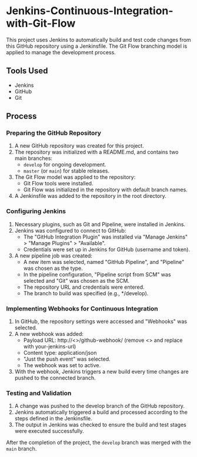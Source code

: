 # Jenkins-Continuous-Integration-with-Git-Flow

This project uses Jenkins to automatically build and test code changes from this GitHub repository using a Jenkinsfile. The Git Flow branching model is applied to manage the development process.

## Tools Used

- Jenkins
- GitHub
- Git 

## Process

### Preparing the GitHub Repository

1. A new GitHub repository was created for this project.
2. The repository was initialized with a README.md, and contains two main branches:
    - `develop` for ongoing development.
    - `master` (or `main`) for stable releases.
3. The Git Flow model was applied to the repository:
    - Git Flow tools were installed.
    - Git Flow was initialized in the repository with default branch names.
4. A Jenkinsfile was added to the repository in the root directory.

### Configuring Jenkins

1. Necessary plugins, such as Git and Pipeline, were installed in Jenkins.
2. Jenkins was configured to connect to GitHub:
    - The "GitHub Integration Plugin" was installed via "Manage Jenkins" > "Manage Plugins" > "Available".
    - Credentials were set up in Jenkins for GitHub (username and token).
3. A new pipeline job was created:
    - A new item was selected, named "GitHub Pipeline", and "Pipeline" was chosen as the type.
    - In the pipeline configuration, "Pipeline script from SCM" was selected and "Git" was chosen as the SCM.
    - The repository URL and credentials were entered.
    - The branch to build was specified (e.g., */develop).

### Implementing Webhooks for Continuous Integration

1. In GitHub, the repository settings were accessed and "Webhooks" was selected.
2. A new webhook was added:
    - Payload URL: http://<<your-jenkins-url>>/github-webhook/ (remove <> and replace with your-jenkins-url)
    - Content type: application/json
    - "Just the push event" was selected.
    - The webhook was set to active.
3. With the webhook, Jenkins triggers a new build every time changes are pushed to the connected branch.

### Testing and Validation

1. A change was pushed to the develop branch of the GitHub repository.
2. Jenkins automatically triggered a build and processed according to the steps defined in the Jenkinsfile.
3. The output in Jenkins was checked to ensure the build and test stages were executed successfully.

After the completion of the project, the `develop` branch was merged with the `main` branch.
